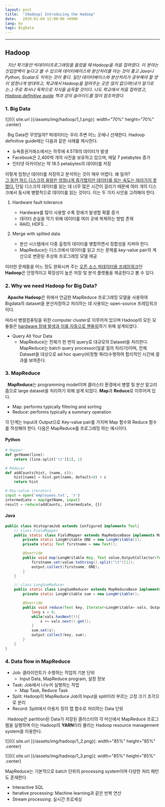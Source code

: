 ```yaml
---
layout: post
title:  "[Hadoop] Introducing the Hadoop"
date:   2020-01-04 12:00:00 +0900
lang: ko
tags: BigData
---
```

<hr>

## Hadoop ##

&nbsp;&nbsp;*지난 학기동안 빅데이터프로그래밍을 들었을 때 Hadoop을 처음 접하였다. 이 분야는 진입장벽이 높다고 볼 수 있으며 데이터베이스와 분산처리를 아는 것이 좋고 Java나 Python, Scalar도 익히는 것이 좋다. 일단 데이터베이스와 분산처리가 공부해야 할 양이 엄청나게 방대하고, 학교에서 Hadoop을 알려주는 곳은 많지 없으며(내가 알기로는..) 주로 회사나 독학으로 지식을 습득할 것이다. 나도 학교에서 처음 접하였고, <u>Hadoop definitive guide</u> 책과 강의 슬라이드를 많이 참조하였다.*

### 1. Big Data ###
![]({{ site.url }}/assets/img/hadoop/1_1.png){: width="70%" height="70%" .center}

&nbsp;&nbsp;Big Data란 무엇일까? 빅데이터는 우리 주변 어느 곳에나 산재한다. Hadoop definitive guide에는 다음과 같은 사례를 제시한다.
* 뉴욕증권거래소에서는 하루에 4.5TB의 데이터가 발생
* Facebook은 2,400억 개의 사진을 보유하고 있으며, 매달 7 petabytes 증가
* 인터넷 아카이브는 약 18.5 petabytes의 데이터를 저장

이렇게 엄청난 데이터를 저장하고 분석하는 것이 매우 어렵다. 왜 일까?
<br>
<u>그 동안 하드 디스크의 용량은 엄청나게 증가했지만 데이터를 읽는 속도는 따라가지 못했다.</u> 단일 디스크의 데이터를 읽는 데 너무 많은 시간이 걸리기 때문에 여러 개의 디스크에서 동시에 병렬적으로 데이터를 읽는 것이다. 이는 두 가지 사안을 고려해야 한다.

1. Hardware fault tolerance
   - Hardware를 많이 사용할 수록 장애가 발생할 확률 증가
   - 데이터 손실을 막기 위해 데이터를 여러 곳에 복제하는 방법 존재
   - RAID, HDFS ...

2. Merge with splited data
   - 분산 시스템에서 다중 출청의 데이터를 병합하면서 정합성을 지켜야 한다.
   - MapReduce는 디스크에서 데이터를 읽고 쓰는 문제를 key-value pair의 계산으로 변환된 추상화 프로그래밍 모델 제공

이러한 문제들을 어느 정도 완화시켜 주는 <u>오픈 소스 빅데이터용 프레임워크</u>인 **Hadoop**은 안정적이고 확장성이 높은 저장 및 분석 플랫폼을 제공한다고 볼 수 있다.

### 2. Why we need Hadoop for Big Data? ###
&nbsp;&nbsp;**Apache Hadoop**은 위에서 언급한 MapReduce 프로그래밍 모델을 사용하여 Bigdata의 dataset을 분산저장하고 처리하는 데 사용되는 open-source 프레임워크이다.

따라서 병렬컴퓨팅을 위한 computer cluster로 이루어져 있으며 Hadoop의 모든 모듈들은 <u>hardware 장애 발생과 이를 자동으로 핸들링</u>하기 위해 설계되었다.

* Query All Your Data
  - MapReduce는 전체가 한 번의 query로 대규모의 Dataset을 처리한다. MapReduce는 batch query processor(일괄 질의 처리기)이며, 전체 Dataset을 대상으로 ad hoc query(비정형 쿼리)수행하여 합리적인 시간에 결과를 보여준다.

### 3. MapReduce ###
&nbsp;&nbsp;**MapReduce**는 programming model이며 클러스터 환경에서 병렬 및 분산 알고리즘으로 large dataset을 처리하기 위해 설계 되었다. **Map**과 **Reduce**로 이루어져 있다.
* Map: performs typically filtering and sorting
* Reduce: performs typically a summary operation

각 단계는 Input과 Output으로 Key-value pair를 가지며 Map 함수와 Reduce 함수를 작성해야 한다. 다음은 MapReduce를 프로그래밍 하는 예시이다.

#### Python ####
~~~Python
# Mapper
def getName(line):
    return (line.split('\t')[1], 1)

# Reducer
def addCounts(hist, (name, c)):
    hist[name] = hist.get(name, default=0) + c
    return hist

# Key-value iterators
input = open('employees.txt', 'r')
intermediate = map(getName, input)
result = reduce(addCounts, intermediate, {})
~~~

#### Java ####
~~~Java
public class HistogramJob extends Configured implements Tool{
    // class FieldMapper
    public static class FieldMapper extends MapReduceBase implements Mapper<LongWritable,Text,Text,LongWritable>{
        private static LongWritable ONE = new LongWritable(1);
        private static Text firstname = new Text();

        @Override
        public void map(LongWritable Key, Text value,OutputCollector<Text,LongWritable> out, Reporter r){
            firstname.set(value.toString().split("\t")[1]);
            output.collect(firstname, ONE);
        }
    } 

    // class LongSumReducer
    public static class LongSumReducer extends MapReduceBase implements Mapper<LongWritable,Text,Text,LongWritable>{
        private static LongWritable sum = new LongWritable();

        @Override
        public void reduce(Text key, Iterator<LongWritable> vals, OutputCollector<Text,LongWritable> out, Reporter r){
            long s = 0;
            while(vals.hasNext()){
                s += vals.next().get();
            }
            sum.set(s);
            output.collect(key, sum);
        }
    }
} 
~~~


### 4. Data flow in MapReduce ###
* Job: 클라이언트가 수행하는 작업의 기본 단위
    - Input Data, MapReduce program, 설정 정보
* Task: Job에서 나누어 실행하는 작업
    - Map Task, Reduce Task
* Split: Hadoop이 MapReduce Job의 Input을 split이라 부르는 고정 크기 조각으로 분리
* Record: Split에서 아용자 정의 맵 함수로 처리하는 Data 단위

&nbsp;&nbsp;Hadoop은 partition된 Data가 저장된 클러스터의 각 머신에서 MapReduce 프로그램을 실행하며 이는 Hadoop의 **YARN**이라 불리는 Hadoop resource management system을 이용한다.

![]({{ site.url }}/assets/img/hadoop/1_2.png){: width="85%" height="85%" .center}

![]({{ site.url }}/assets/img/hadoop/1_3.png){: width="85%" height="85%" .center}

MapReduce는 기본적으로 batch 단위의 processing system이며 다양한 처리 패턴도 존재한다.
* Interactive SQL
* Iterative processing: Machine learning과 같은 반복 연산
* Stream processing: 실시간 프로세싱



